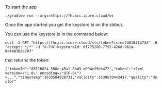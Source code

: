 To start the app

`./gradlew run --args=https://fhcacc.icure.cloud/ws`

Once the app started you get the keystore id on the stdout.

You can use the keystore id in the command below:

`curl -X GET "https://fhcacc.icure.cloud/sts/token?ssin=74010414733" -H "accept: */*" -H "X-FHC-keystoreId: 0f775280-7795-426d-961a-9a4483b2e787"`

that returns the token:

```{"tokenId":"83716024-568e-45a1-8b43-e094ef5db472","token":"<?xml version=\"1.0\" encoding=\"UTF-8\"?>...","timestamp":1639584028731,"validity":1639670442417,"quality":"doctor"```
